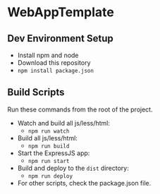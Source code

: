 # WebAppTemplate

## Dev Environment Setup
- Install npm and node
- Download this repository
- `npm install package.json`

## Build Scripts
Run these commands from the root of the project.
- Watch and build all js/less/html:
    - `npm run watch`
- Build all js/less/html:
    - `npm run build`
- Start the ExpressJS app:
    - `npm run start`
- Build and deploy to the `dist` directory:
    - `npm run deploy`
- For other scripts, check the package.json file.
